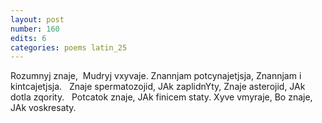 ```yaml
---
layout: post
number: 160
edits: 6
categories: poems latin_25
---
```


Rozumnyj znaje, 
Mudryj vxyvaje.
Znannjam potcynajetjsja, 
Znannjam i kintcajetjsja. 
 
Znaje spermatozojid, 
JAk zaplidnYty,
Znaje asterojid,
JAk dotla zqority. 
 
Potcatok znaje,
JAk finicem staty.
Xyve vmyraje, 
Bo znaje,
JAk voskresaty.
